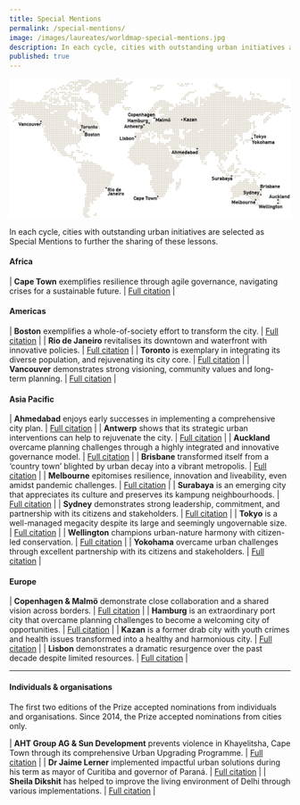```yaml
---
title: Special Mentions
permalink: /special-mentions/
image: /images/laureates/worldmap-special-mentions.jpg
description: In each cycle, cities with outstanding urban initiatives are selected as Special Mentions to further the sharing of these lessons.
published: true
---
```


![Special Mentions](/images/laureates/worldmap-special-mentions.jpg/)

In each cycle, cities with outstanding urban initiatives are selected as Special Mentions to further the sharing of these lessons. 

#### **Africa**

| **Cape Town** exemplifies resilience through agile governance, navigating crises for a sustainable future. | [Full citation](/cape-town/) |

#### **Americas**

| **Boston** exemplifies a whole-of-society effort to transform the city. | [Full citation](/boston/) |
| **Rio de Janeiro** revitalises its downtown and waterfront with innovative policies. | [Full citation](/rio-de-janeiro/) |
| **Toronto** is exemplary in integrating its diverse population, and rejuvenating its city core. | [Full citation](/toronto/) |
| **Vancouver** demonstrates strong visioning, community values and long-term planning. | [Full citation](/vancouver/) |

#### **Asia Pacific**

| **Ahmedabad** enjoys early successes in implementing a comprehensive city plan. | [Full citation](/ahmedabad/) |
| **Antwerp** shows that its strategic urban interventions can help to rejuvenate the city. | [Full citation](/antwerp/) |
| **Auckland** overcame planning challenges through a highly integrated and innovative governance model. | [Full citation](/auckland/) |
| **Brisbane** transformed itself from a ‘country town’ blighted by urban decay into a vibrant metropolis. | [Full citation](/brisbane/) |
| **Melbourne** epitomises resilience, innovation and liveability, even amidst pandemic challenges. | [Full citation](/melbourne2/) |
| **Surabaya** is an emerging city that appreciates its culture and preserves its kampung neighbourhoods. | [Full citation](/surabaya/) |
| **Sydney** demonstrates strong leadership, commitment, and partnership with its citizens and stakeholders. | [Full citation](/sydney/) |
| **Tokyo** is a well-managed megacity despite its large and seemingly ungovernable size. | [Full citation](/tokyo/) |
| **Wellington** champions urban-nature harmony with citizen-led conservation. | [Full citation](/wellington/) |
| **Yokohama** overcame urban challenges through excellent partnership with its citizens and stakeholders. | [Full citation](/yokohama/) |

#### **Europe**

| **Copenhagen & Malmö** demonstrate close collaboration and a shared vision across borders. | [Full citation](/copenhagen-malmo/) |
| **Hamburg** is an extraordinary port city that overcame planning challenges to become a welcoming city of opportunities. | [Full citation](/hamburg/) |
| **Kazan** is a former drab city with youth crimes and health issues transformed into a healthy and harmonious city. | [Full citation](/kazan/) |
| **Lisbon** demonstrates a dramatic resurgence over the past decade despite limited resources. | [Full citation](/lisbon/) |

---

#### **Individuals & organisations**

The first two editions of the Prize accepted nominations from individuals and organisations. Since 2014, the Prize accepted nominations from cities only.

| **AHT Group AG & Sun Development** prevents violence in Khayelitsha, Cape Town through its comprehensive Urban Upgrading Programme. | [Full citation](/khayelitsha/) |
| **Dr Jaime Lerner** implemented impactful urban solutions during his term as mayor of Curitiba and governor of Paraná. | [Full citation](/jaime-lerner/) |
| **Sheila Dikshit** has helped to improve the living environment of Delhi through various implementations. | [Full citation](/sheila-dikshit/) |
